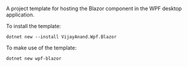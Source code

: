 A project template for hosting the Blazor component in the WPF desktop application.

To install the template:

```shell
dotnet new --install VijayAnand.Wpf.Blazor
```

To make use of the template:

```shell
dotnet new wpf-blazor
```
